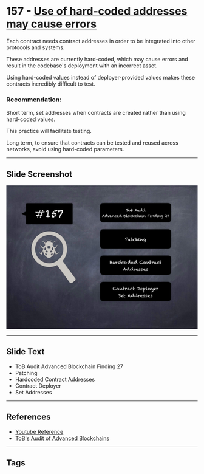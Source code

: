 
# 157 - [Use of hard-coded addresses may cause errors](./Use%20of%20hard-coded%20addresses%20may%20cause%20errors.md)

Each contract needs contract addresses in order to be integrated into other protocols and systems. 

These addresses are currently hard-coded, which may cause errors and result in the codebase's deployment with an incorrect asset. 

Using hard-coded values instead of deployer-provided values makes these contracts incredibly difficult to test.

### Recommendation:
Short term, set addresses when contracts are created rather than using hard-coded values. 

This practice will facilitate testing. 

Long term, to ensure that contracts can be tested and reused across networks, avoid using hard-coded parameters.
___
## Slide Screenshot
![157.png](../../images/8.%20Audit%20Findings%20201/157.png)
___
## Slide Text
- ToB Audit Advanced Blockchain Finding 27
- Patching
- Hardcoded Contract Addresses
- Contract Deployer
- Set Addresses 
___
## References
- [Youtube Reference](https://youtu.be/zAzNDwu23UI?t=1067)
- [ToB's Audit of Advanced Blockchains](https://github.com/trailofbits/publications/blob/master/reviews/AdvancedBlockchain.pdf)
___
## Tags
